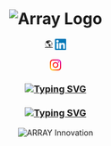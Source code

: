 


<h1 align ="center">
    <img align="center" width=250 src="https://static.wixstatic.com/media/9f8f10_0cdc6e51fd274c00b6eddad6c6eb9dd8~mv2.png/v1/fill/w_275,h_80,al_c,q_85,usm_0.66_1.00_0.01,enc_auto/LONG_1_4x.png" alt="Array Logo" />

</h1>

<p align="center">
<a href="https://www.array.world">🌎</a> 
    <a href="https://www.instagram.com/array.world"> 
    <img align="center" alt="Array | Linkedin" width="20px" src="https://github.com/SatYu26/SatYu26/blob/master/Assets/Linkedin.svg" />
 </a>
</p>
<p align="center">
    <a href="https://www.linkedin.com/company/array-world">
          <img align="center" alt="Array | Instagram" width="20px" src="https://github.com/SatYu26/SatYu26/blob/master/Assets/Instagram.svg" />
    </a>
</p>



<h3 align="center"> 

<a href="https://github.com/ArrayInnovation"><img src="https://readme-typing-svg.demolab.com?font=Fira+Code&duration=1000&pause=10000000000000000000000&color=2FA6B2&center=true&random=false&width=535&lines=Hello! We're ARRAY Innovation, and we do" alt="Typing SVG" /></a>

</h3>

<h3 align="center">
    <a href="https://git.io/typing-svg"><img src="https://readme-typing-svg.demolab.com?font=Fira+Code&size=22&pause=1000&color=5F8BEC&center=true&random=true&width=435&lines=Artificial+Intelligence;Software+Engineering;Cloud+Engineering" alt="Typing SVG" /></a>
</h3>



<p align="center"> <img src="https://komarev.com/ghpvc/?username=ArrayInnovation&label=Profile%20views&color=2B03FD&style=for-the-badge" alt="ARRAY Innovation" /> 

